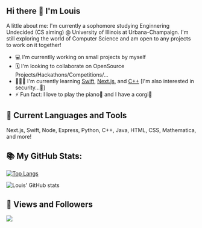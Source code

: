 ## Hi there 👋 I'm Louis

A little about me: I'm currently a sophomore studying Enginnering Undecided (CS aiming) @ University of Illinois at Urbana-Champaign.
I'm still exploring the world of Computer Science and am open to any projects to work on it together!

- 💻 I'm currentlly working on small projects by myself
- 🗓 I'm looking to collaborate on OpenSource Projects/Hackathons/Competitions/...
- 👨🏻‍💻 I'm currently learning [Swift](https://www.swift.org/about/), [Next.js](https://nextjs.org), and [C++](https://en.wikipedia.org/wiki/C%2B%2B) \[I'm also interested in security...🤫\]
- ⚡️ Fun fact: I love to play the piano🎹 and I have a corgi🐾

## 🚀 Current Languages and Tools
Next.js, Swift, Node, Express, Python, C++, Java, HTML, CSS, Mathematica, and more!

## 📚 My GitHub Stats:

[![Top Langs](https://github-readme-stats.vercel.app/api/top-langs/?username=louisunlimited&layout=compact)](https://github.com/anuraghazra/github-readme-stats)

![Louis' GitHub stats](https://github-readme-stats.vercel.app/api?username=louisunlimited&show_icons=true&hide=stars&custom_title=Louis'%20github%20stats)


## 👀 Views and Followers
<a href="https://github.com/Meghna-DAS/github-profile-views-counter">
    <img src="https://komarev.com/ghpvc/?username=louisunlimited">
</a>
<!--
**louisunlimited/louisunlimited** is a ✨ _special_ ✨ repository because its `README.md` (this file) appears on your GitHub profile.

Here are some ideas to get you started:

- 🔭 I’m currently working on ...
- 🌱 I’m currently learning ...
- 👯 I’m looking to collaborate on ...
- 🤔 I’m looking for help with ...
- 💬 Ask me about ...
- 📫 How to reach me: ...
- 😄 Pronouns: ...
- ⚡ Fun fact: ...
-->

